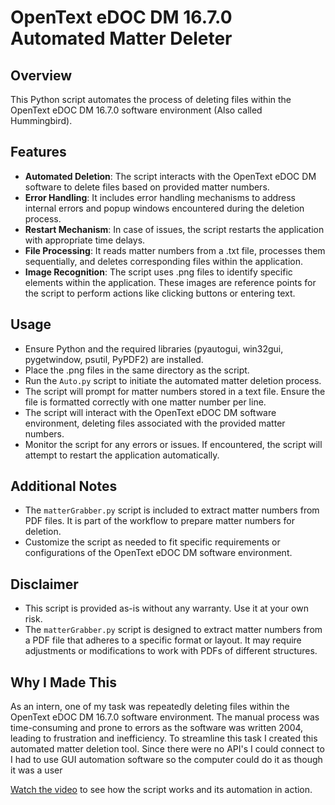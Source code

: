 # OpenText eDOC DM 16.7.0 Automated Matter Deleter

## Overview
This Python script automates the process of deleting files within the OpenText eDOC DM 16.7.0 software environment (Also called Hummingbird).

## Features
- **Automated Deletion**: The script interacts with the OpenText eDOC DM software to delete files based on provided matter numbers.
- **Error Handling**: It includes error handling mechanisms to address internal errors and popup windows encountered during the deletion process.
- **Restart Mechanism**: In case of issues, the script restarts the application with appropriate time delays.
- **File Processing**: It reads matter numbers from a .txt file, processes them sequentially, and deletes corresponding files within the application.
- **Image Recognition**: The script uses .png files to identify specific elements within the application. These images are reference points for the script to perform actions like clicking buttons or entering text.

## Usage
- Ensure Python and the required libraries (pyautogui, win32gui, pygetwindow, psutil, PyPDF2) are installed.
- Place the .png files in the same directory as the script.
- Run the `Auto.py` script to initiate the automated matter deletion process.
- The script will prompt for matter numbers stored in a text file. Ensure the file is formatted correctly with one matter number per line.
- The script will interact with the OpenText eDOC DM software environment, deleting files associated with the provided matter numbers.
- Monitor the script for any errors or issues. If encountered, the script will attempt to restart the application automatically.

## Additional Notes
- The `matterGrabber.py` script is included to extract matter numbers from PDF files. It is part of the workflow to prepare matter numbers for deletion.
- Customize the script as needed to fit specific requirements or configurations of the OpenText eDOC DM software environment.

## Disclaimer
- This script is provided as-is without any warranty. Use it at your own risk.
- The `matterGrabber.py` script is designed to extract matter numbers from a PDF file that adheres to a specific format or layout. It may require adjustments or modifications to work with PDFs of different structures.

## Why I Made This
As an intern, one of my task was repeatedly deleting files within the OpenText eDOC DM 16.7.0 software environment. The manual process was time-consuming and prone to errors as the software was written 2004, leading to frustration and inefficiency. To streamline this task I created this automated matter deletion tool. Since
there were no API's I could connect to I had to use GUI automation software so the computer could do it as though it was a user

[Watch the video](https://www.youtube.com/watch?v=6IR0tCrWS_8) to see how the script works and its automation in action.

